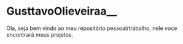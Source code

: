 # GusttavoOlieveiraa__
Ola, seja bem vindo ao meu repositório pessoal/trabalho, nele voce encontrará meus projetos.
